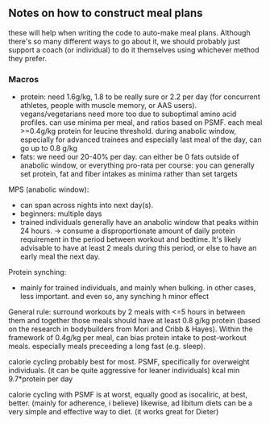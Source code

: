 ## Notes on how to construct meal plans

these will help when writing the code to auto-make meal plans.  Although there's so many different ways to go about it, we should probably just support a coach (or individual) to do it themselves using whichever method they prefer.

### Macros

* protein: need 1.6g/kg,  1.8 to be really sure or 2.2 per day (for concurrent athletes, people with muscle memory, or AAS users). vegans/vegetarians need more too due to suboptimal amino acid profiles. can use minima per meal, and ratios based on PSMF. each meal >=0.4g/kg protein for leucine threshold. during anabolic window, especially for advanced trainees and especially last meal of the day, can go up to 0.8 g/kg
* fats: we need our 20-40% per day. can either be 0 fats outside of anabolic window, or everything pro-rata
per course: you can generally set protein, fat and fiber intakes as minima rather than set targets

MPS (anabolic window):
* can span across nights into next day(s).
* beginners: multiple days
* trained individuals generally have an anabolic window that peaks within 24 hours.
-> consume a disproportionate amount of daily protein requirement in the period between workout and bedtime. It's likely advisable to have at least 2 meals during this period, or else to have an early meal the next day. 

Protein synching:
- mainly for trained individuals, and mainly when bulking. in other cases, less important. and even so, any synching h minor effect

General rule:
surround workouts by 2 meals with &lt;=5 hours in between them and together those meals should have at least 0.8 g/kg protein (based on the research in bodybuilders from Mori and Cribb &amp; Hayes).
Within the framework of 0.4g/kg per meal, can bias protein intake to post-workout meals. especially meals preceeding a long fast (e.g. sleep).
 
calorie cycling probably best for most.
PSMF, specifically for overweight individuals. (it can be quite aggressive for leaner individuals)
kcal min 9.7\*protein per day

calorie cycling with PSMF is at worst, equally good as isocaliric, at best, better. (mainly for adherence, i believe)
likewise, ad libitum diets can be a very simple and effective way to diet. (it works great for Dieter)